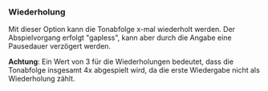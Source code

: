 ﻿### Wiederholung

Mit dieser Option kann die Tonabfolge x-mal wiederholt werden. Der Abspielvorgang erfolgt "gapless", kann aber durch die Angabe eine Pausedauer verzögert werden.

**Achtung**: Ein Wert von 3 für die Wiederholungen bedeutet, dass die Tonabfolge insgesamt 4x abgespielt wird, da die erste Wiedergabe nicht als Wiederholung zählt.

